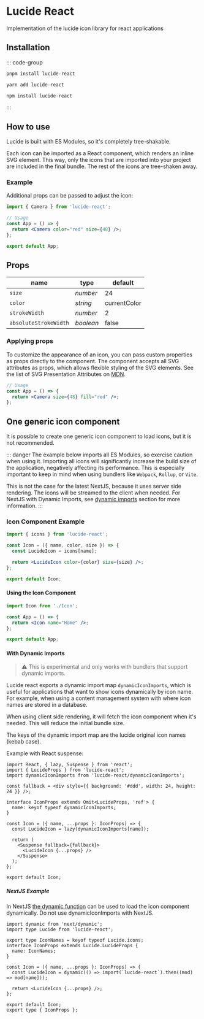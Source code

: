 # Lucide React

Implementation of the lucide icon library for react applications

## Installation

::: code-group

```sh [pnpm]
pnpm install lucide-react
```

```sh [yarn]
yarn add lucide-react
```

```sh [npm]
npm install lucide-react
```

:::

## How to use

Lucide is built with ES Modules, so it's completely tree-shakable.

Each icon can be imported as a React component, which renders an inline SVG element. This way, only the icons that are imported into your project are included in the final bundle. The rest of the icons are tree-shaken away.

### Example

Additional props can be passed to adjust the icon:

```jsx
import { Camera } from 'lucide-react';

// Usage
const App = () => {
  return <Camera color="red" size={48} />;
};

export default App;
```

## Props

| name                  | type      | default      |
| --------------------- | --------- | ------------ |
| `size`                | _number_  | 24           |
| `color`               | _string_  | currentColor |
| `strokeWidth`         | _number_  | 2            |
| `absoluteStrokeWidth` | _boolean_ | false        |

### Applying props

To customize the appearance of an icon, you can pass custom properties as props directly to the component. The component accepts all SVG attributes as props, which allows flexible styling of the SVG elements. See the list of SVG Presentation Attributes on [MDN](https://developer.mozilla.org/en-US/docs/Web/SVG/Attribute/Presentation).

```jsx
// Usage
const App = () => {
  return <Camera size={48} fill="red" />;
};
```

## One generic icon component

It is possible to create one generic icon component to load icons, but it is not recommended.

::: danger
The example below imports all ES Modules, so exercise caution when using it. Importing all icons will significantly increase the build size of the application, negatively affecting its performance. This is especially important to keep in mind when using bundlers like `Webpack`, `Rollup`, or `Vite`.

This is not the case for the latest NextJS, because it uses server side rendering. The icons will be streamed to the client when needed. For NextJS with Dynamic Imports, see [dynamic imports](#nextjs-example) section for more information.
:::

### Icon Component Example

```jsx
import { icons } from 'lucide-react';

const Icon = ({ name, color, size }) => {
  const LucideIcon = icons[name];

  return <LucideIcon color={color} size={size} />;
};

export default Icon;
```

#### Using the Icon Component

```jsx
import Icon from './Icon';

const App = () => {
  return <Icon name="Home" />;
};

export default App;
```

#### With Dynamic Imports

> :warning: This is experimental and only works with bundlers that support dynamic imports.

Lucide react exports a dynamic import map `dynamicIconImports`, which is useful for applications that want to show icons dynamically by icon name. For example, when using a content management system with where icon names are stored in a database.

When using client side rendering, it will fetch the icon component when it's needed. This will reduce the initial bundle size.

The keys of the dynamic import map are the lucide original icon names (kebab case).

Example with React suspense:

```tsx
import React, { lazy, Suspense } from 'react';
import { LucideProps } from 'lucide-react';
import dynamicIconImports from 'lucide-react/dynamicIconImports';

const fallback = <div style={{ background: '#ddd', width: 24, height: 24 }} />;

interface IconProps extends Omit<LucideProps, 'ref'> {
  name: keyof typeof dynamicIconImports;
}

const Icon = ({ name, ...props }: IconProps) => {
  const LucideIcon = lazy(dynamicIconImports[name]);

  return (
    <Suspense fallback={fallback}>
      <LucideIcon {...props} />
    </Suspense>
  );
};

export default Icon;
```

##### NextJS Example

In NextJS [the dynamic function](https://nextjs.org/docs/pages/building-your-application/optimizing/lazy-loading#nextdynamic) can be used to load the icon component dynamically. Do not use dynamicIconImports with NextJS.

```tsx
import dynamic from 'next/dynamic';
import type Lucide from 'lucide-react';

export type IconNames = keyof typeof Lucide.icons;
interface IconProps extends Lucide.LucideProps {
  name: IconNames;
}

const Icon = ({ name, ...props }: IconProps) => {
  const LucideIcon = dynamic(() => import(`lucide-react`).then((mod) => mod[name]));

  return <LucideIcon {...props} />;
};

export default Icon;
export type { IconProps };
```
